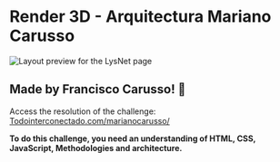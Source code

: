 # Render 3D - Arquitectura Mariano Carusso

![Layout preview for the LysNet page](./img/presentaci%C3%B3n.png)

## Made by Francisco Carusso! 💯

Access the resolution of the challenge: [Todointerconectado.com/marianocarusso/](https://todointerconectado.com/marianocarusso/)

**To do this challenge, you need an understanding of HTML, CSS, JavaScript, Methodologies and architecture.**
